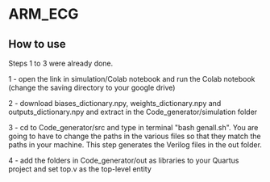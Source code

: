 # ARM_ECG

## How to use
Steps 1 to 3 were already done.

1 - open the link in simulation/Colab notebook and run the Colab notebook (change the saving directory to your google drive)

2 - download biases_dictionary.npy, weights_dictionary.npy and outputs_dictionary.npy and extract in the Code_generator/simulation folder

3 - cd to Code_generator/src and type in terminal "bash genall.sh". You are going to have to change the paths in the various files so that they match the paths in your machine. This step generates the Verilog files in the out folder.

4 - add the folders in Code_generator/out as libraries to your Quartus project and set top.v as the top-level entity
    